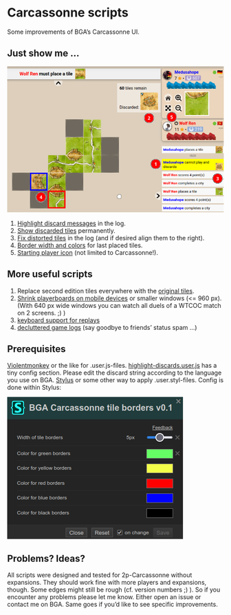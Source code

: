 # Carcassonne scripts
Some improvements of BGA’s Carcassonne UI.

## Just show me …
![screenshot-board](/img/screenshot-board.png?raw=true)
1) <a href="/raw/main/highlight-discards.user.js">Highlight discard messages</a> in the log.
2) <a href="/raw/main/highlight-discards.user.js">Show discarded tiles</a> permanently.
3) <a href="/raw/main/log-tiles-fix.user.styl">Fix distorted tiles</a> in the log (and if desired align them to the right).
4) <a href="/raw/main/tile-borders.user.styl">Border width and colors</a> for last placed tiles.
5) <a href="https://github.com/yzemaze/bga-scripts/raw/main/starting-player-tag.user.js">Starting player icon</a> (not limited to Carcassonne!).

## More useful scripts
1) Replace second edition tiles everywhere with the <a href="/raw/main/original-tiles.user.styl">original tiles</a>.
2) <a href="/raw/main/mobile-condensed-playerboards.user.styl">Shrink playerboards on mobile devices</a> or smaller windows (<= 960 px). (With 640 px wide windows you can watch all duels of a WTCOC match on 2 screens. ;) )
3) <a href="https://github.com/yzemaze/bga-scripts/raw/main/replay-with-keys.user.js">keyboard support for replays</a>
4) <a href="https://github.com/yzemaze/bga-scripts/raw/main/game-logs-decluttered.user.styl">decluttered game logs</a> (say goodbye to friends’ status spam …)

## Prerequisites
<a href="https://violentmonkey.github.io/">Violentmonkey</a> or the like for .user.js-files. <a href="/highlight-discards.user.js">highlight-discards.user.js</a> has a tiny config section. Please edit the discard string according to the language you use on BGA.
<a href="https://github.com/openstyles/stylus#readme">Stylus</a> or some other way to apply .user.styl-files. Config is done within Stylus:

![screenshot-stylus.png](/img/screenshot-stylus.png?raw=true)

## Problems? Ideas?
All scripts were designed and tested for 2p-Carcassonne without expansions. They should work fine with more players and expansions, though. Some edges might still be rough (cf. version numbers ;) ). So if you encounter any problems please let me know. Either open an issue or contact me on BGA. Same goes if you’d like to see specific improvements.
